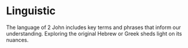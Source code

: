 # Linguistic

The language of 2 John includes key terms and phrases that inform our understanding. Exploring the original Hebrew or Greek sheds light on its nuances.

